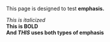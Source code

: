 This page is designed to test **emphasis.**

_This is italicized_<br>
__This is BOLD__<br>
__And *THIS* uses both types of emphasis__
